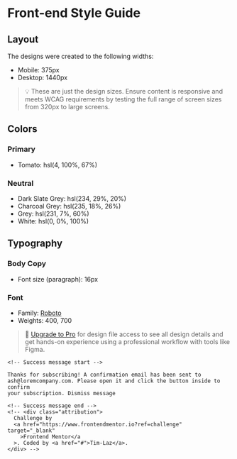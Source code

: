 # Front-end Style Guide

## Layout

The designs were created to the following widths:

- Mobile: 375px
- Desktop: 1440px

> 💡 These are just the design sizes. Ensure content is responsive and meets WCAG requirements by testing the full range of screen sizes from 320px to large screens.

## Colors

### Primary

- Tomato: hsl(4, 100%, 67%)

### Neutral

- Dark Slate Grey: hsl(234, 29%, 20%)
- Charcoal Grey: hsl(235, 18%, 26%)
- Grey: hsl(231, 7%, 60%)
- White: hsl(0, 0%, 100%)

## Typography

### Body Copy

- Font size (paragraph): 16px

### Font

- Family: [Roboto](https://fonts.google.com/specimen/Roboto)
- Weights: 400, 700

> 💎 [Upgrade to Pro](https://www.frontendmentor.io/pro?ref=style-guide) for design file access to see all design details and get hands-on experience using a professional workflow with tools like Figma.

    <!-- Success message start -->

    Thanks for subscribing! A confirmation email has been sent to
    ash@loremcompany.com. Please open it and click the button inside to confirm
    your subscription. Dismiss message

    <!-- Success message end -->
    <!-- <div class="attribution">
      Challenge by
      <a href="https://www.frontendmentor.io?ref=challenge" target="_blank"
        >Frontend Mentor</a
      >. Coded by <a href="#">Tim-Laz</a>.
    </div> -->
